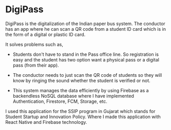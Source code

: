 # DigiPass

DigiPass is the digitalization of the Indian paper bus system. The conductor has an app where he can scan a QR code from a student ID card which is in the form of a digital or plastic ID card.

It solves problems such as,

- Students don't have to stand in the Pass office line. So registration is easy and the student has two option want a physical pass or a digital pass (from their app).

- The conductor needs to just scan the QR code of students so they will know by ringing the sound whether the student is verified or not.

- This system manages the data efficiently by using Firebase as a backendless NoSQL database where I have implemented Authentication, Firestore, FCM, Storage, etc.

I used this application for the SSIP program in Gujarat which stands for Student Startup and Innovation Policy. Where I made this application with React Native and Firebase technology.
